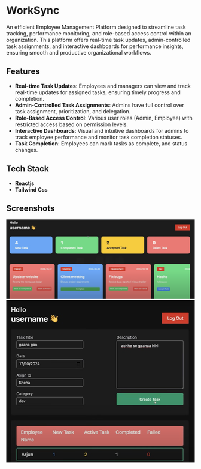 # WorkSync


An efficient Employee Management Platform designed to streamline task tracking, performance monitoring, and role-based access control within an organization. This platform offers real-time task updates, admin-controlled task assignments, and interactive dashboards for performance insights, ensuring smooth and productive organizational workflows.

## Features

- **Real-time Task Updates**: Employees and managers can view and track real-time updates for assigned tasks, ensuring timely progress and completion.
- **Admin-Controlled Task Assignments**: Admins have full control over task assignment, prioritization, and delegation.
- **Role-Based Access Control**: Various user roles (Admin, Employee) with restricted access based on permission levels.
- **Interactive Dashboards**: Visual and intuitive dashboards for admins to track employee performance and monitor task completion statuses.
- **Task Completion**: Employees can mark tasks as complete, and status changes.


## Tech Stack

- **Reactjs**
- **Tailwind Css**



## Screenshots

![Dashboard Screenshot](worksync1.png)
![Dashboard Screenshot](worksync2.png)




